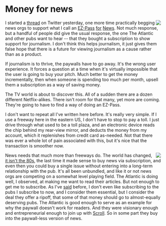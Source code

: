 # Money for news
<img src="http://scripting.com/images/2012/10/01/tenTons.gif" border="0" align="right">I started a <a href="https://twitter.com/davewiner/status/1291061013228421120">thread</a> on Twitter yesterday, one more time practically begging news orgs to support what I call an <a href="http://scripting.com/liveblog/users/davewiner/2016/02/12/1004.html">EZ-Pass</a> <a href="http://scripting.com/2020/06/23/115824.html?title=anEzpassForNews">for</a> <a href="http://scripting.com/2020/05/29.html#a135626">News</a>. Not much response, but a handful of people did give the usual response, the one The Atlantic and other pubs want to hear -- that they bought a subscription to show support for journalism. I don't think this helps journalism, it just gives them false hope that there is a future for viewing journalism as a cause rather than as a product.   

If journalism is to thrive, the paywalls have to go away. It's the wrong user experience. It forces a question at a time when it's virtually impossible that the user is going to buy your pitch. Much better to get the money incrementally, then when someone is spending too much per month, upsell them a subscription as a way of saving money. 

The TV world is about to discover this. All of a sudden there are a dozen different Netflix-alikes. There isn't room for that many, yet more are coming. They're going to have to find a way of doing an EZ-Pass. 

I don't want to repeat all I've written here before. It's really very simple. If I use a freeway here in the eastern US, I don't have to stop to pay a toll. I just drive through what used to be a toll plaza, and an electronic device reads the chip behind my rear-view mirror, and deducts the money from my account, which it replenishes from credit card as-needed. Not that there was ever a whole lot of pain associated with this, but it's nice that the transaction is smoother now.

<img src="http://scripting.com/images/2019/09/25/blackLab.png" border="0" align="right">News needs that much more than freeways do. The world has changed, <a href="http://scripting.com/2020/06/16/133627.html?title=newsHasBeenUnbundled">it isn't the 80s</a>, the last time it made sense to buy news via subscription, and even then you could buy a single issue without entering into a long-term relationship with the pub. It's all been unbundled, and like it or not news orgs are competing on a somewhat level playing field. The Atlantic is doing well, I observed, at making me want to read their articles. But not enough to get me to subscribe. As I've <a href="http://scripting.com/2020/06/16/133627.html?title=newsHasBeenUnbundled#a134117">said</a> before, I don't even like subscribing to the pubs I subscribe to now, and I consider them essential, but I consider the deal they offer a ripoff, that some of that money should go to almost-equally deserving pubs. The Atlantic is good enough to serve as an example for why the paywall doesn't work for readers. And they were visionary enough and entrepreneurial enough to join up with <a href="http://scripting.com/2020/02/17/150159.html?title=whatIsScroll">Scroll</a>. So in some part they buy into the paywall-less version of news. 

